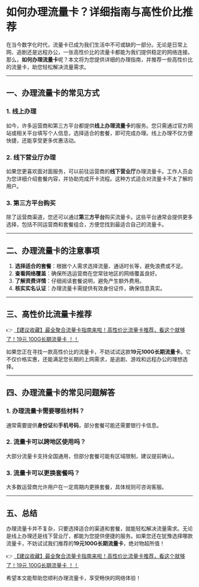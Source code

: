 # 如何办理流量卡？详细指南与高性价比推荐

在当今数字化时代，流量卡已成为我们生活中不可或缺的一部分。无论是日常上网、追剧还是远程办公，一张高性价比的流量卡都能为我们提供稳定的网络连接。那么，**如何办理流量卡**呢？本文将为您提供详细的办理指南，并推荐一些高性价比的流量卡，助您轻松解决流量需求。

---

## 一、办理流量卡的常见方式

### 1. 线上办理
如今，许多运营商和第三方平台都提供**线上办理流量卡**的服务。您只需通过官方网站或相关平台填写个人信息，选择适合的套餐，即可完成办理。线上办理不仅方便快捷，还能享受更多优惠活动。

### 2. 线下营业厅办理
如果您更喜欢面对面服务，可以前往运营商的**线下营业厅**办理流量卡。工作人员会为您详细介绍套餐内容，并协助完成开卡流程。这种方式适合对流量卡不太了解的用户。

### 3. 第三方平台购买
除了运营商渠道，您还可以通过**第三方平台**购买流量卡。这些平台通常会提供更多选择，包括不同运营商和套餐组合，方便您找到最适合自己的流量卡。

---

## 二、办理流量卡的注意事项

1. **选择适合的套餐**：根据个人需求选择流量、通话时长等，避免浪费或不足。
2. **查看网络覆盖**：确保所选运营商在您常驻地区的网络覆盖良好。
3. **了解资费详情**：仔细阅读套餐说明，避免产生额外费用。
4. **核实实名认证**：办理流量卡需提供有效身份证件，确保信息真实。

---

## 三、高性价比流量卡推荐

👉 [【建议收藏】最全聚合流量卡指南来啦！高性价比流量卡推荐，看这个就够了！19元 100G长期流量卡 ！！](https://bit.ly/Liuliangka)

如果您正在寻找一款高性价比的流量卡，不妨试试这款**19元100G长期流量卡**。它不仅价格实惠，还能满足您长期的上网需求，是追剧、游戏和远程办公的理想选择。

---

## 四、办理流量卡的常见问题解答

### 1. 办理流量卡需要哪些材料？
通常需要提供**身份证**和**手机号码**，部分套餐可能还需要银行卡信息。

### 2. 流量卡可以跨地区使用吗？
大部分流量卡支持全国通用，但部分套餐可能有区域限制，建议提前确认。

### 3. 流量卡可以更换套餐吗？
大多数运营商允许用户在一定周期内更换套餐，具体规则可咨询客服。

---

## 五、总结

办理流量卡并不复杂，只要选择适合的渠道和套餐，就能轻松解决流量需求。无论是线上办理还是线下营业厅，都能为您提供便捷的服务。如果您还在犹豫选择哪款流量卡，不妨试试我们推荐的**19元100G长期流量卡**，绝对物超所值！

👉 [【建议收藏】最全聚合流量卡指南来啦！高性价比流量卡推荐，看这个就够了！19元 100G长期流量卡 ！！](https://bit.ly/Liuliangka)

希望本文能帮助您顺利办理流量卡，享受畅快的网络体验！